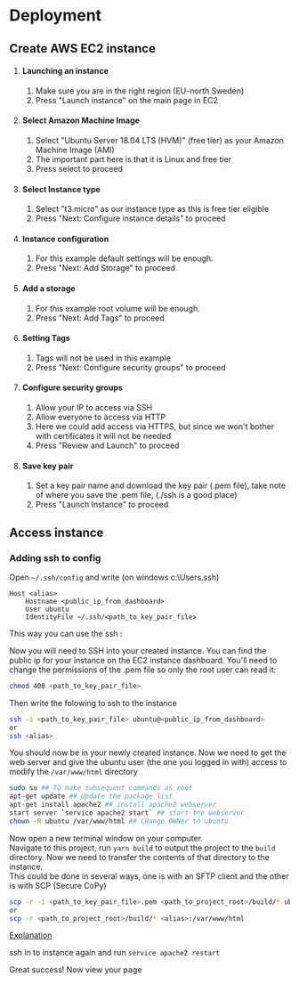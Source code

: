 # Deployment

## Create AWS EC2 instance
1. #### Launching an instance
    1. Make sure you are in the right region (EU-north Sweden)
    1. Press "Launch instance" on the main page in EC2
1. #### Select Amazon Machine Image
    1. Select "Ubuntu Server 18.04 LTS (HVM)" (free tier) as your Amazon Machine Image (AMI)
    1. The important part here is that it is Linux and free tier
    1. Press select to proceed
1. #### Select Instance type
    1. Select "t3.micro" as our instance type as this is free tier eligible
    1. Press "Next: Configure instance details" to proceed
1. #### Instance configuration
    1. For this example default settings will be enough.
    1. Press "Next: Add Storage" to proceed
1. #### Add a storage
    1. For this example root volume will be enough.
    1. Press "Next: Add Tags" to proceed
1. #### Setting Tags
    1. Tags will not be used in this example
    1. Press "Next: Configure security groups" to proceed
1. #### Configure security groups
    1. Allow your IP to access via SSH
    1. Allow everyone to access via HTTP
    1. Here we could add access via HTTPS, but since we won't bother with certificates it will not be needed
    1. Press "Review and Launch" to proceed
1. #### Save key pair
    1. Set a key pair name and download the key pair (.pem file), take note of where you save the .pem file, (./ssh is a good place)
    1. Press "Launch Instance" to proceed

## Access instance 
### Adding ssh to config 
Open `~/.ssh/config` and write (on windows c:\Users\.ssh)
```
Host <alias>
	Hostname <public_ip_from_dashboard>
	User ubuntu
	IdentityFile ~/.ssh/<path_to_key_pair_file>
```
This way you can use the ssh <alias>:

Now you will need to SSH into your created instance.
You can find the public ip for your instance on the EC2 instance dashboard.
You'll need to change the permissions of the .pem file so only the root user can read it:
```bash
chmod 400 <path_to_key_pair_file>
```
Then write the folowing to ssh to the instance
```bash
ssh -i <path_to_key_pair_file> ubuntu@<public_ip_from_dashboard>
or
ssh <alias>
```
You should now be in your newly created instance.
Now we need to get the web server and give the ubuntu user (the one you logged in with) access to modify the `/var/www/html` directory
```bash
sudo su ## To make subsequent commands as root
apt-get update ## Update the package list
apt-get install apache2 ## install apache2 webserver
start server `service apache2 start` ## start the webserver
chown -R ubuntu /var/www/html ## CHange OWNer to ubuntu
```
Now open a new terminal window on your computer.  
Navigate to this project, run `yarn build` to output the project to the `build` directory.
Now we need to transfer the contents of that directory to the instance.  
This could be done in several ways, one is with an SFTP client and the other is with SCP (Secure CoPy)
```bash
scp -r -i <path_to_key_pair_file>.pem <path_to_project_root>/build/* ubuntu@<instance_public_ip>:/var/www/html
or
scp -r <path_to_project_root>/build/* <alias>:/var/www/html
```
[Explanation](https://explainshell.com/explain?cmd=scp+-r+-i+den-fantastiska-hemsidan.pem+%2FUsers%2Frobingranstromkall%2FDevelopment%2Fdev-ops-presentation%2Fproject%2Fdeploy-demo%2Fbuild%2F*+ubuntu%40ec2-13-53-169-75.eu-north-1.compute.amazonaws.com%3A%2Fvar%2Fwww%2Fhtml)

ssh in to instance again and run `service apache2 restart`

Great success! Now view your page
